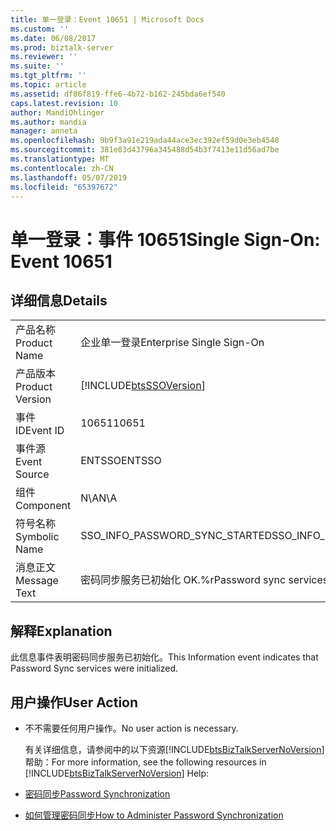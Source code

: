 ```yaml
---
title: 单一登录：Event 10651 | Microsoft Docs
ms.custom: ''
ms.date: 06/08/2017
ms.prod: biztalk-server
ms.reviewer: ''
ms.suite: ''
ms.tgt_pltfrm: ''
ms.topic: article
ms.assetid: df86f819-ffe6-4b72-b162-245bda6ef540
caps.latest.revision: 10
author: MandiOhlinger
ms.author: mandia
manager: anneta
ms.openlocfilehash: 9b9f3a91e219ada44ace3ec392ef59d0e3eb4548
ms.sourcegitcommit: 381e83d43796a345488d54b3f7413e11d56ad7be
ms.translationtype: MT
ms.contentlocale: zh-CN
ms.lasthandoff: 05/07/2019
ms.locfileid: "65397672"
---
```

# <a name="single-sign-on-event-10651"></a><span data-ttu-id="3784d-102">单一登录：事件 10651</span><span class="sxs-lookup"><span data-stu-id="3784d-102">Single Sign-On: Event 10651</span></span>
## <a name="details"></a><span data-ttu-id="3784d-103">详细信息</span><span class="sxs-lookup"><span data-stu-id="3784d-103">Details</span></span>  

|                 |                                                            |
|-----------------|------------------------------------------------------------|
|  <span data-ttu-id="3784d-104">产品名称</span><span class="sxs-lookup"><span data-stu-id="3784d-104">Product Name</span></span>   |                 <span data-ttu-id="3784d-105">企业单一登录</span><span class="sxs-lookup"><span data-stu-id="3784d-105">Enterprise Single Sign-On</span></span>                  |
| <span data-ttu-id="3784d-106">产品版本</span><span class="sxs-lookup"><span data-stu-id="3784d-106">Product Version</span></span> | [!INCLUDE[btsSSOVersion](../includes/btsssoversion-md.md)] |
|    <span data-ttu-id="3784d-107">事件 ID</span><span class="sxs-lookup"><span data-stu-id="3784d-107">Event ID</span></span>     |                           <span data-ttu-id="3784d-108">10651</span><span class="sxs-lookup"><span data-stu-id="3784d-108">10651</span></span>                            |
|  <span data-ttu-id="3784d-109">事件源</span><span class="sxs-lookup"><span data-stu-id="3784d-109">Event Source</span></span>   |                           <span data-ttu-id="3784d-110">ENTSSO</span><span class="sxs-lookup"><span data-stu-id="3784d-110">ENTSSO</span></span>                           |
|    <span data-ttu-id="3784d-111">组件</span><span class="sxs-lookup"><span data-stu-id="3784d-111">Component</span></span>    |                            <span data-ttu-id="3784d-112">N\A</span><span class="sxs-lookup"><span data-stu-id="3784d-112">N\A</span></span>                             |
|  <span data-ttu-id="3784d-113">符号名称</span><span class="sxs-lookup"><span data-stu-id="3784d-113">Symbolic Name</span></span>  |               <span data-ttu-id="3784d-114">SSO_INFO_PASSWORD_SYNC_STARTED</span><span class="sxs-lookup"><span data-stu-id="3784d-114">SSO_INFO_PASSWORD_SYNC_STARTED</span></span>               |
|  <span data-ttu-id="3784d-115">消息正文</span><span class="sxs-lookup"><span data-stu-id="3784d-115">Message Text</span></span>   |       <span data-ttu-id="3784d-116">密码同步服务已初始化 OK.%r</span><span class="sxs-lookup"><span data-stu-id="3784d-116">Password sync services were initialized OK.%r</span></span>        |

## <a name="explanation"></a><span data-ttu-id="3784d-117">解释</span><span class="sxs-lookup"><span data-stu-id="3784d-117">Explanation</span></span>  
 <span data-ttu-id="3784d-118">此信息事件表明密码同步服务已初始化。</span><span class="sxs-lookup"><span data-stu-id="3784d-118">This Information event indicates that Password Sync services were initialized.</span></span>  

## <a name="user-action"></a><span data-ttu-id="3784d-119">用户操作</span><span class="sxs-lookup"><span data-stu-id="3784d-119">User Action</span></span>  

- <span data-ttu-id="3784d-120">不不需要任何用户操作。</span><span class="sxs-lookup"><span data-stu-id="3784d-120">No user action is necessary.</span></span>  

  <span data-ttu-id="3784d-121">有关详细信息，请参阅中的以下资源[!INCLUDE[btsBizTalkServerNoVersion](../includes/btsbiztalkservernoversion-md.md)]帮助：</span><span class="sxs-lookup"><span data-stu-id="3784d-121">For more information, see the following resources in [!INCLUDE[btsBizTalkServerNoVersion](../includes/btsbiztalkservernoversion-md.md)] Help:</span></span>  

- [<span data-ttu-id="3784d-122">密码同步</span><span class="sxs-lookup"><span data-stu-id="3784d-122">Password Synchronization</span></span>](../core/password-synchronization2.md)  

- [<span data-ttu-id="3784d-123">如何管理密码同步</span><span class="sxs-lookup"><span data-stu-id="3784d-123">How to Administer Password Synchronization</span></span>](../core/how-to-administer-password-synchronization.md)
